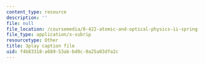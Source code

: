 ```yaml
---
content_type: resource
description: ''
file: null
file_location: /coursemedia/8-422-atomic-and-optical-physics-ii-spring-2013/f4b83318a68953abbd0c0a25a03dfa2c_Agu68RGaoWM.vtt
file_type: application/x-subrip
resourcetype: Other
title: 3play caption file
uid: f4b83318-a689-53ab-bd0c-0a25a03dfa2c
---
```

